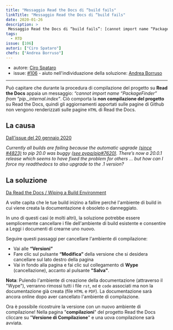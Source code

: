 ```yaml
---
title: "Messaggio Read the Docs di “build fails"
linkTitle: "Messaggio Read the Docs di “build fails"
date: 2020-01-26
description: >
 Messaggio Read the Docs di “build fails”: [cannot import name “PackageFinder” from “pip._internal.index”]
tags:
  - RTD
issue: [106]
autori: ["Ciro Spataro"]
chefs: ["Andrea Borruso"]
---
```


* autore: [Ciro Spataro](https://twitter.com/cirospat)
* issue: [#106](https://github.com/opendatasicilia/tansignari/issues/106) - aiuto nell'individuazione della  soluzione: [Andrea Borruso](https://twitter.com/aborruso?lang=it)

---

Può capitare che durante la procedura di compilazione del progetto su **Read the Docs** appaia un messaggio: *“cannot import name “PackageFinder” from “pip._internal.index”*. Ciò comporta la **non compilazione del progetto** su Read the Docs, quindi gli aggiornamenti apportati sulle pagine di Github non vengono renderizzati sulle pagine `HTML` di Read the Docs.


## La causa
[Dall'issue del 20 gennaio 2020](https://github.com/readthedocs/readthedocs.org/issues/6554)

*Currently all builds are failing because the automatic upgrade [(since #4823)](https://github.com/readthedocs/readthedocs.org/issues/4823) to pip 20.0 was buggy [(see pypa/pip#7620)](https://github.com/pypa/pip/issues/7620). There’s now a 20.0.1 release which seems to have fixed the problem for others … but how can I force my readthedocs to also upgrade to the .1 version?*



## La soluzione
[Da Read the Docs / Wiping a Build Environment](https://docs.readthedocs.io/en/stable/guides/wipe-environment.html)

A volte capita che le tue build inizino a fallire perché l'ambiente di build in cui viene creata la documentazione è obsoleto o danneggiato.

In uno di questi casi (e molti altri), la soluzione potrebbe essere semplicemente cancellare i file dell'ambiente di build esistente e consentire a Leggi i documenti di crearne uno nuovo.

Seguire questi passaggi per cancellare l'ambiente di compilazione:
- Vai alle **“Versioni”**
- Fare clic sul pulsante **“Modifica”** della versione che si desidera cancellare sul lato destro della pagina
- Vai in fondo alla pagina e fai clic sul collegamento di **Wype** (cancellazione), accanto al pulsante **"Salva"**.

**Nota**: Pulendo l'ambiente di creazione della documentazione (attraverso il "Wype"), verranno rimossi tutti i file ``rst``, ``md`` e ``code`` associati ma non la documentazione già creata (file ``HTML`` e ``PDF``). La documentazione sarà ancora online dopo aver cancellato l'ambiente di compilazione.

Ora è possibile ricostruire la versione con un nuovo ambiente di compilazione! Nella pagina "**compilazioni**" del progetto Read the Docs cliccare su "**Versione di Compilazione**" e una uova compilazione sarà avviata.
